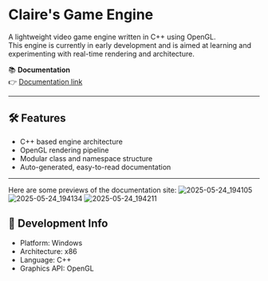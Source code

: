 # Claire's Game Engine

A lightweight video game engine written in C++ using OpenGL.  
This engine is currently in early development and is aimed at learning and experimenting with real-time rendering and architecture.

📚 **Documentation**  
👉 [Documentation link](https://clairebenes.github.io/EngineArchitecture_Cpp/index.html)

---

## 🛠 Features

- C++ based engine architecture
- OpenGL rendering pipeline
- Modular class and namespace structure
- Auto-generated, easy-to-read documentation

---
Here are some previews of the documentation site:
![2025-05-24_194105](https://github.com/user-attachments/assets/49b6c01c-6430-4823-8c47-ba2f51c59a5d)
![2025-05-24_194134](https://github.com/user-attachments/assets/d4b095fa-e9d6-4a22-abf9-e5ee5d503f95)
![2025-05-24_194211](https://github.com/user-attachments/assets/3be9d411-6cfd-4204-9c1b-cfa6e0f58060)

## 🔧 Development Info

- Platform: Windows
- Architecture: x86
- Language: C++
- Graphics API: OpenGL
 
